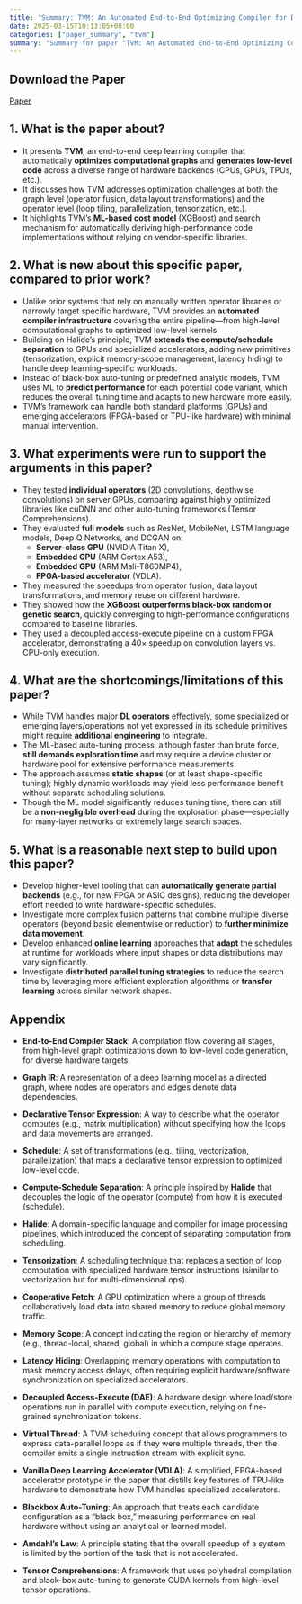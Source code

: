 ```yaml
---
title: "Summary: TVM: An Automated End-to-End Optimizing Compiler for Deep Learning"
date: 2025-03-15T10:13:05+08:00
categories: ["paper_summary", "tvm"]
summary: "Summary for paper 'TVM: An Automated End-to-End Optimizing Compiler for Deep Learning'"
---
```


## Download the Paper

[Paper](https://arxiv.org/pdf/1802.04799)

## 1. What is the paper about?

- It presents **TVM**, an end-to-end deep learning compiler that automatically **optimizes computational graphs** and **generates low-level code** across a diverse range of hardware backends (CPUs, GPUs, TPUs, etc.).
- It discusses how TVM addresses optimization challenges at both the graph level (operator fusion, data layout transformations) and the operator level (loop tiling, parallelization, tensorization, etc.).
- It highlights TVM’s **ML-based cost model** (XGBoost) and search mechanism for automatically deriving high-performance code implementations without relying on vendor-specific libraries.

## 2. What is new about this specific paper, compared to prior work?

- Unlike prior systems that rely on manually written operator libraries or narrowly target specific hardware, TVM provides an **automated compiler infrastructure** covering the entire pipeline—from high-level computational graphs to optimized low-level kernels.
- Building on Halide’s principle, TVM **extends the compute/schedule separation** to GPUs and specialized accelerators, adding new primitives (tensorization, explicit memory-scope management, latency hiding) to handle deep learning–specific workloads.
- Instead of black-box auto-tuning or predefined analytic models, TVM uses ML to **predict performance** for each potential code variant, which reduces the overall tuning time and adapts to new hardware more easily.
- TVM’s framework can handle both standard platforms (GPUs) and emerging accelerators (FPGA-based or TPU-like hardware) with minimal manual intervention.

## 3. What experiments were run to support the arguments in this paper?

- They tested **individual operators** (2D convolutions, depthwise convolutions) on server GPUs, comparing against highly optimized libraries like cuDNN and other auto-tuning frameworks (Tensor Comprehensions).
- They evaluated **full models** such as ResNet, MobileNet, LSTM language models, Deep Q Networks, and DCGAN on:
  - **Server-class GPU** (NVIDIA Titan X),
  - **Embedded CPU** (ARM Cortex A53),
  - **Embedded GPU** (ARM Mali-T860MP4),
  - **FPGA-based accelerator** (VDLA).
- They measured the speedups from operator fusion, data layout transformations, and memory reuse on different hardware.
- They showed how the **XGBoost outperforms black-box random or genetic search**, quickly converging to high-performance configurations compared to baseline libraries.
- They used a decoupled access-execute pipeline on a custom FPGA accelerator, demonstrating a 40× speedup on convolution layers vs. CPU-only execution.

## 4. What are the shortcomings/limitations of this paper?

- While TVM handles major **DL operators** effectively, some specialized or emerging layers/operations not yet expressed in its schedule primitives might require **additional engineering** to integrate.
- The ML-based auto-tuning process, although faster than brute force, **still demands exploration time** and may require a device cluster or hardware pool for extensive performance measurements.
- The approach assumes **static shapes** (or at least shape-specific tuning); highly dynamic workloads may yield less performance benefit without separate scheduling solutions.
- Though the ML model significantly reduces tuning time, there can still be a **non-negligible overhead** during the exploration phase—especially for many-layer networks or extremely large search spaces.

## 5. What is a reasonable next step to build upon this paper?

- Develop higher-level tooling that can **automatically generate partial backends** (e.g., for new FPGA or ASIC designs), reducing the developer effort needed to write hardware-specific schedules.
- Investigate more complex fusion patterns that combine multiple diverse operators (beyond basic elementwise or reduction) to **further minimize data movement**.
- Develop enhanced **online learning** approaches that **adapt** the schedules at runtime for workloads where input shapes or data distributions may vary significantly.
- Investigate **distributed parallel tuning strategies** to reduce the search time by leveraging more efficient exploration algorithms or **transfer learning** across similar network shapes.

## Appendix

- **End-to-End Compiler Stack**: A compilation flow covering all stages, from high-level graph optimizations down to low-level code generation, for diverse hardware targets.

- **Graph IR**: A representation of a deep learning model as a directed graph, where nodes are operators and edges denote data dependencies.

- **Declarative Tensor Expression**: A way to describe what the operator computes (e.g., matrix multiplication) without specifying how the loops and data movements are arranged.

- **Schedule**: A set of transformations (e.g., tiling, vectorization, parallelization) that maps a declarative tensor expression to optimized low-level code.

- **Compute-Schedule Separation**: A principle inspired by **Halide** that decouples the logic of the operator (compute) from how it is executed (schedule).

- **Halide**: A domain-specific language and compiler for image processing pipelines, which introduced the concept of separating computation from scheduling.

- **Tensorization**: A scheduling technique that replaces a section of loop computation with specialized hardware tensor instructions (similar to vectorization but for multi-dimensional ops).

- **Cooperative Fetch**: A GPU optimization where a group of threads collaboratively load data into shared memory to reduce global memory traffic.

- **Memory Scope**: A concept indicating the region or hierarchy of memory (e.g., thread-local, shared, global) in which a compute stage operates.  

- **Latency Hiding**: Overlapping memory operations with computation to mask memory access delays, often requiring explicit hardware/software synchronization on specialized accelerators.

- **Decoupled Access-Execute (DAE)**: A hardware design where load/store operations run in parallel with compute execution, relying on fine-grained synchronization tokens.  

- **Virtual Thread**: A TVM scheduling concept that allows programmers to express data-parallel loops as if they were multiple threads, then the compiler emits a single instruction stream with explicit sync.  

- **Vanilla Deep Learning Accelerator (VDLA)**: A simplified, FPGA-based accelerator prototype in the paper that distills key features of TPU-like hardware to demonstrate how TVM handles specialized accelerators.  

- **Blackbox Auto-Tuning**: An approach that treats each candidate configuration as a “black box,” measuring performance on real hardware without using an analytical or learned model.  

- **Amdahl’s Law**: A principle stating that the overall speedup of a system is limited by the portion of the task that is not accelerated.  

- **Tensor Comprehensions**: A framework that uses polyhedral compilation and black-box auto-tuning to generate CUDA kernels from high-level tensor operations.
